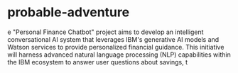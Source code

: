 # probable-adventure
e "Personal Finance Chatbot" project aims to develop an intelligent conversational AI system that leverages IBM's generative AI models and Watson services to provide personalized financial guidance. This initiative will harness advanced natural language processing (NLP) capabilities within the IBM ecosystem to answer user questions about savings, t
